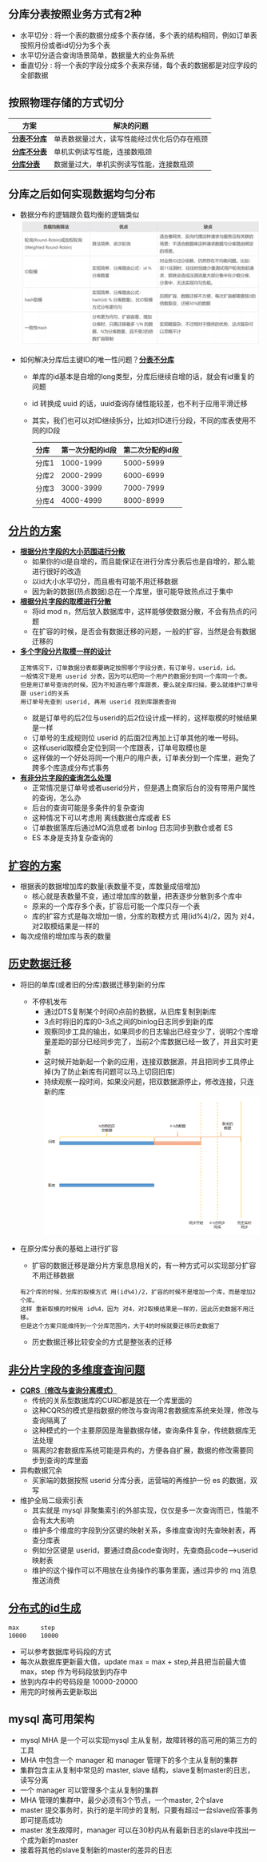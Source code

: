 ## 分库分表按照业务方式有2种
   - 水平切分 : 将一个表的数据分成多个表存储，多个表的结构相同，例如订单表按照月份或者id切分为多个表
   - 水平切分适合查询场景简单，数据量大的业务系统
   - 垂直切分 : 将一个表的字段分成多个表来存储，每个表的数据都是对应字段的全部数据
## 按照物理存储的方式切分
|方案 |解决的问题 |
|----|----|
|**[分表不分库]()**|单表数据量过大，读写性能经过优化后仍存在瓶颈|
|**[分库不分表]()**|单机实例读写性能，连接数瓶颈|
|**[分库分表]()**|数据量过大，单机实例读写性能，连接数瓶颈|


## 分库之后如何实现数据均匀分布
- 数据分布的逻辑跟负载均衡的逻辑类似
    ![2pc](https://github.com/caesar-empereur/read-book/blob/master/photo/mysql/mysql分库分表的数据分布方案.png)

- 如何解决分库后主键ID的唯一性问题？**[分表不分库]()**
    - 单库的id基本是自增的long类型，分库后继续自增的话，就会有id重复的问题
    - id 转换成 uuid 的话，uuid查询存储性能较差，也不利于应用平滑迁移
    - 其实，我们也可以对ID继续拆分，比如对ID进行分段，不同的库表使用不同的ID段
      
      |分库 |第一次分配的id段|第二次分配的id段|
      |----|----|----|
      |分库1|1000-1999|5000-5999|
      |分库2|2000-2999|6000-6999|
      |分库3|3000-3999|7000-7999|
      |分库4|4000-4999|8000-8999|

## **[分片的方案](#)**
- **[根据分片字段的大小范围进行分散](#)**
    - 如果你的id是自增的，而且能保证在进行分库分表后也是自增的，那么能进行很好的改造
    - 以id大小水平切分，而且极有可能不用迁移数据
    - 因为新的数据(热点数据)总在一个库里，很可能导致热点过于集中
- **[根据分片字段的取模进行分散](#)**
    - 将id mod n，然后放入数据库中，这样能够使数据分散，不会有热点的问题
    - 在扩容的时候，是否会有数据迁移的问题，一般的扩容，当然是会有数据迁移的
- **[多个字段分片取模一样的设计](#)**
    ```
    正常情况下，订单数据分表都要确定按照哪个字段分表，有订单号，userid，id。
    一般情况下是用 userid 分表，因为可以把同一个用户的数据分到同一个库同一个表。
    但是用订单号查询的时候，因为不知道在哪个库跟表，要么就全库扫描，要么就维护订单号跟 userid的关系
    用订单号先查到 userid, 再用 userid 找到库跟表查询
    ```
    - 就是订单号的后2位与userid的后2位设计成一样的，这样取模的时候结果是一样
    - 订单号的生成规则位 userid 的后面2位再加上订单其他的唯一号码。
    - 这样userid取模会定位到同一个库跟表，订单号取模也是
    - 这样做的一个好处将同一个用户的用户表，订单表分到一个库里，避免了跨多个库造成分布式事务
- **[有非分片字段的查询怎么处理](#)**
    - 正常情况是订单号或者userid分片，但是遇上商家后台的没有带用户属性的查询，怎么办
    - 后台的查询可能是多条件的复杂查询
    - 这种情况下可以考虑用 离线数据仓库或者 ES
    - 订单数据落库后通过MQ消息或者 binlog 日志同步到数仓或者 ES
    - ES 本身是支持复杂查询的
## **[扩容的方案](#)**
- 根据表的数据增加库的数量(表数量不变，库数量成倍增加)
    - 核心就是表数量不变，通过增加库的数量，把表逐步分散到多个库中
    - 原来的一个库存多个表，扩容后可能一个库只存一个表
    - 库的扩容方式是每次增加一倍，分库的取模方式 用(id%4)/2，因为 对4，对2取模结果是一样的
- 每次成倍的增加库与表的数量
  
## **[历史数据迁移](#)**
- 将旧的单库(或者旧的分库)数据迁移到新的分库
  - 不停机发布
      - 通过DTS复制某个时间0点前的数据，从旧库复制到新库
      - 3点时将旧的库的0-3点之间的binlog日志同步到新的库
      - 观察同步工具的输出，如果同步的日志输出已经变少了，说明2个库增量差距的部分已经同步完了，当前2个库数据已经一致了，并且实时更新
      - 这时候开始新起一个新的应用，连接双数据源，并且把同步工具停止掉(为了防止新库有问题可以马上切回旧库)
      - 持续观察一段时间，如果没问题，把双数据源停止，修改连接，只连新的库
        ![tps-qps](https://github.com/caesar-empereur/read-book/blob/master/photo/mysql/单库到分库的迁移.png)

- 在原分库分表的基础上进行扩容
    - 扩容的数据迁移是跟分片方案息息相关的，有一种方式可以实现部分扩容不用迁移数据
    ```
    有2个库的时候，分库的取模方式 用(id%4)/2，扩容的时候不是增加一个库，而是增加2个库。
    这样 重新取模的时候用 id%4，因为 对4，对2取模结果是一样的，因此历史数据不用迁移。
    但是这个方案只能维持到一个分库范围内，大于4的时候就要迁移历史数据了
    ```
    - 历史数据迁移比较安全的方式是整张表的迁移
## **[非分片字段的多维度查询问题](#)**
- **[CQRS（修改与查询分离模式）](#)**
    - 传统的关系型数据库的CURD都是放在一个库里面的
    - 这种CQRS的模式是指数据的修改与查询用2套数据库系统来处理，修改与查询隔离了
    - 这种模式的一个主要原因是海量数据存储，查询条件复杂，传统数据库无法处理
    - 隔离的2套数据库系统可能是异构的，方便各自扩展，数据的修改需要同步到查询的库里面
- 异构数据冗余
    - 买家端的数据按照 userid 分库分表，运营端的再维护一份 es 的数据，双写
- 维护全局二级索引表
    - 其实就是 mysql 非聚集索引的外部实现，仅仅是多一次查询而已，性能不会有太大影响
    - 维护多个维度的字段到分区键的映射关系，多维度查询时先查映射表，再查分库表
    - 例如分区键是 userid，要通过商品code查询时，先查商品code-->userid 映射表
    - 维护的这个操作可以不用放在业务操作的事务里面，通过异步的 mq 消息推送消费
    
## **[分布式的id生成](#)**
```
max      step
10000    10000
```
- 可以参考数据库号码段的方式
- 每次从数据库更新最大值，update max = max + step,并且把当前最大值 max，step 作为号码段放到内存中
- 放到内存中的号码段是 10000-20000
- 用完的时候再去更新取出


## mysql 高可用架构
- mysql MHA 是一个可以实现mysql 主从复制，故障转移的高可用的第三方的工具
- MHA 中包含一个 manager 和 manager 管理下的多个主从复制的集群
- 集群包含主从复制中常见的 master, slave 结构，slave复制master的日志，读写分离
- 一个 manager 可以管理多个主从复制的集群
- MHA 管理的集群中，最少必须有3个节点，一个master, 2个slave
- master 提交事务时，执行的是半同步的复制，只要有超过一台slave应答事务即可提高成功
- master 发生故障时，manager 可以在30秒内从有最新日志的slave中找出一个成为新的master
- 接着将其他的slave复制新的master的差异的日志
